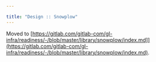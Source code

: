 ```yaml
---

title: "Design :: Snowplow"
---
```








Moved to [https://gitlab.com/gitlab-com/gl-infra/readiness/-/blob/master/library/snowplow/index.md]](https://gitlab.com/gitlab-com/gl-infra/readiness/-/blob/master/library/snowplow/index.md).
